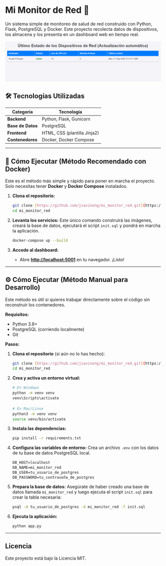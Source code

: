 # Mi Monitor de Red 📡

Un sistema simple de monitoreo de salud de red construido con Python, Flask, PostgreSQL y Docker. Este proyecto recolecta datos de dispositivos, los almacena y los presenta en un dashboard web en tiempo real.

![Dashboard del Monitor de Red](ss_monitor_de_red.png)

## 🛠️ Tecnologías Utilizadas

| Categoría      | Tecnología                                      |
| -------------- | ----------------------------------------------- |
| **Backend** | Python, Flask, Gunicorn                         |
| **Base de Datos**| PostgreSQL                                      |
| **Frontend** | HTML, CSS (plantilla Jinja2)                     |
| **Contenedores** | Docker, Docker Compose                           |

---

## 🚀 Cómo Ejecutar (Método Recomendado con Docker)

Este es el método más simple y rápido para poner en marcha el proyecto. Solo necesitas tener **Docker** y **Docker Compose** instalados.

1.  **Clona el repositorio:**
    ```sh
    git clone [https://github.com/jsavinong/mi_monitor_red.git](https://github.com/jsavinong/mi_monitor_red.git)
    cd mi_monitor_red
    ```

2.  **Levanta los servicios:**
    Este único comando construirá las imágenes, creará la base de datos, ejecutará el script `init.sql` y pondrá en marcha la aplicación.
    ```sh
    docker-compose up --build
    ```

3.  **Accede al dashboard:**
    - Abre **[http://localhost:5001](http://localhost:5001)** en tu navegador. ¡Listo!

---

## ⚙️ Cómo Ejecutar (Método Manual para Desarrollo)

Este método es útil si quieres trabajar directamente sobre el código sin reconstruir los contenedores.

**Requisitos:**
- Python 3.8+
- PostgreSQL (corriendo localmente)
- Git

**Pasos:**

1.  **Clona el repositorio** (si aún no lo has hecho):
    ```sh
    git clone [https://github.com/jsavinong/mi_monitor_red.git](https://github.com/jsavinong/mi_monitor_red.git)
    cd mi_monitor_red
    ```

2.  **Crea y activa un entorno virtual:**
    ```sh
    # En Windows
    python -m venv venv
    venv\Scripts\activate

    # En Mac/Linux
    python3 -m venv venv
    source venv/bin/activate
    ```

3.  **Instala las dependencias:**
    ```sh
    pip install -r requirements.txt
    ```

4.  **Configura las variables de entorno:**
    Crea un archivo `.env` con los datos de tu base de datos PostgreSQL local.
    ```
    DB_HOST=localhost
    DB_NAME=mi_monitor_red
    DB_USER=tu_usuario_de_postgres
    DB_PASSWORD=tu_contraseña_de_postgres
    ```

5.  **Prepara la base de datos:**
    Asegúrate de haber creado una base de datos llamada `mi_monitor_red` y luego ejecuta el script `init.sql` para crear la tabla necesaria:
    ```sh
    psql -U tu_usuario_de_postgres -d mi_monitor_red -f init.sql
    ```

6.  **Ejecuta la aplicación:**
    ```sh
    python app.py
    ```

---

## Licencia

Este proyecto está bajo la Licencia MIT.